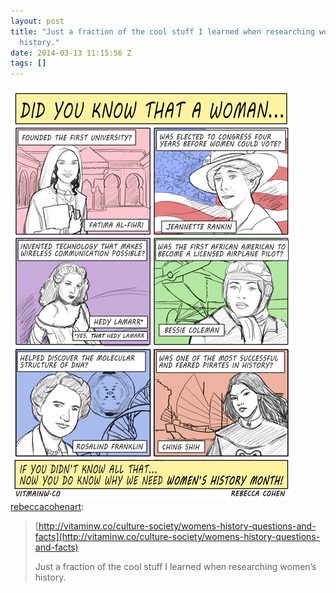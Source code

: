 ```yaml
---
layout: post
title: "Just a fraction of the cool stuff I learned when researching women’s
  history."
date: 2014-03-13 11:15:56 Z
tags: []
---
```

![](/media/2014/03/79450827742.jpg)
[rebeccacohenart](http://rebeccacohenart.tumblr.com/post/79267150075/http-vitaminw-co-culture-society-womens-history-q):

> [](http://vitaminw.co/culture-society/womens-history-questions-and-facts)[http://vitaminw.co/culture-society/womens-history-questions-and-facts](http://vitaminw.co/culture-society/womens-history-questions-and-facts)
> 
> Just a fraction of the cool stuff I learned when researching women’s history.
